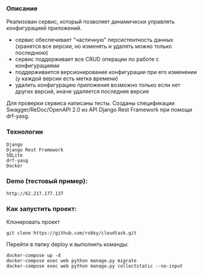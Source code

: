 ### Описание
Реализован сервис, который позволяет динамически управлять конфигурацией приложений.
- сервис обеспечивает "частичную" персистентность данных (хранятся все версии, но изменять и удалять можно только последнюю)
- сервис поддерживает все CRUD операции по работе с конфигурациями
- поддерживается версионирование конфигурации при его изменении (у каждой версии есть метка времени)
- удалить конфигурацию приложения возможно только если нет других версий, иначе удаляется последняя версия

Для проверки сервиса написаны тесты.
Созданы спецификации Swagger/ReDoc/OpenAPI 2.0 из API Django Rest Framework при помощи drf-yasg.

### Технологии
```
Django
Django Rest Framework
SQLite
drf-yasg
Docker
```

### Demo (тестовый пример):
```
http://62.217.177.137
```


### Как запустить проект:
Клонировать проект
```
git clone https://github.com/robky/cloudtask.git
```

Перейти в папку deploy и выполнить команды:
```
docker-compose up -d
docker-compose exec web python manage.py migrate
docker-compose exec web python manage.py collectstatic --no-input
```


